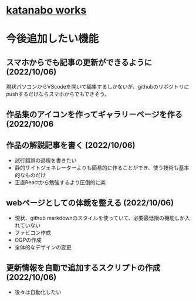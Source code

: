 <link rel="stylesheet" href="./github-markdown.css" type="text/css">
<link rel="stylesheet" href="toc.css">
<head>
<meta name="viewport" content="width=device-width, initial-scale=1.0, maximum-scale=1.0, minimum-scale=1.0">
</head>


# [katanabo works](./index.html)
# 今後追加したい機能
<div id="ToC"></div>

## スマホからでも記事の更新ができるように(2022/10/06)
現状パソコンからVScodeを開いて編集するしかないが、githubのリポジトリにpushするだけならスマホからでもできそう。

## 作品集のアイコンを作ってギャラリーページを作る(2022/10/06

## 作品の解説記事を書く (2022/10/06)
- 試行錯誤の過程を書きたい
- 静的サイトジェネレーターよりも簡易的に作ることができ、使う技術も基本的なものだけ
- 正直Reactから勉強するより圧倒的に楽

## webページとしての体裁を整える (2022/10/06)
- 現状、github markdownのスタイルを使っていて、必要最低限の機能しか入れていない
- ファビコン作成
- OGPの作成
- 全体的なデザインの変更

## 更新情報を自動で追加するスクリプトの作成 (2022/10/06)
- 後々は自動化したい

<script src="toc.js"></script>
